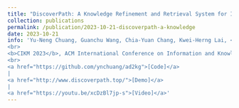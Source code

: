 ```yaml
---
title: "DiscoverPath: A Knowledge Refinement and Retrieval System for Interdisciplinarity on Biomedical Research"
collection: publications
permalink: /publication/2023-10-21-discoverpath-a-knowledge
date: 2023-10-21
info: 'Yu-Neng Chuang, Guanchu Wang, Chia-Yuan Chang, Kwei-Herng Lai, <b>Daochen Zha</b>, Ruixiang Tang, Fan Yang, Alfredo Costilla Reyes, Kaixiong Zhou, Xiaoqian Jiang and Xia Hu
<br>
<b>CIKM 2023</b>, ACM International Conference on Information and Knowledge Management, demo track
<br>
<a href="https://github.com/ynchuang/ad2kg">[Code]</a>
|
<a href="http://www.discoverpath.top/">[Demo]</a>
|
<a href="https://youtu.be/xcDzBl7jp-s">[Video]</a>'
---
```

